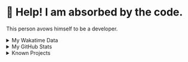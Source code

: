 # 🥺 Help! I am absorbed by the code. 

This person avows himself to be a developer.

<details>

<summary>My Wakatime Data</summary>

<!--START_SECTION:waka-->
![Lines of code](https://img.shields.io/badge/From%20Hello%20World%20I%27ve%20Written-7.4%20million%20lines%20of%20code-blue)

**🐱 My GitHub Data** 

> 📦 686.7 kB Used in GitHub's Storage 
 > 
> 🏆 975 Contributions in the Year 2023
 > 
> 🚫 Not Opted to Hire
 > 
> 📜 80 Public Repositories 
 > 
> 🔑 18 Private Repositories 
 > 
**I'm an Early 🐤** 

```text
🌞 Morning                1484 commits        ██████░░░░░░░░░░░░░░░░░░░   23.95 % 
🌆 Daytime                2565 commits        ██████████░░░░░░░░░░░░░░░   41.40 % 
🌃 Evening                2078 commits        ████████░░░░░░░░░░░░░░░░░   33.54 % 
🌙 Night                  69 commits          ░░░░░░░░░░░░░░░░░░░░░░░░░   01.11 % 
```
📅 **I'm Most Productive on Wednesday** 

```text
Monday                   723 commits         ███░░░░░░░░░░░░░░░░░░░░░░   11.67 % 
Tuesday                  1054 commits        ████░░░░░░░░░░░░░░░░░░░░░   17.01 % 
Wednesday                1058 commits        ████░░░░░░░░░░░░░░░░░░░░░   17.08 % 
Thursday                 844 commits         ███░░░░░░░░░░░░░░░░░░░░░░   13.62 % 
Friday                   940 commits         ████░░░░░░░░░░░░░░░░░░░░░   15.17 % 
Saturday                 844 commits         ███░░░░░░░░░░░░░░░░░░░░░░   13.62 % 
Sunday                   733 commits         ███░░░░░░░░░░░░░░░░░░░░░░   11.83 % 
```


**I Mostly Code in Go** 

```text
Go                       32 repos            █████████░░░░░░░░░░░░░░░░   34.41 % 
Python                   21 repos            ██████░░░░░░░░░░░░░░░░░░░   22.58 % 
HTML                     6 repos             ██░░░░░░░░░░░░░░░░░░░░░░░   06.45 % 
Dart                     2 repos             █░░░░░░░░░░░░░░░░░░░░░░░░   02.15 % 
TypeScript               1 repo              ░░░░░░░░░░░░░░░░░░░░░░░░░   01.08 % 
```




 Last Updated on 05/07/2023 01:51:15 UTC
<!--END_SECTION:waka-->

</details>

<details>
 
 <summary>My GitHub Stats</summary>

[![CDFMLR's github stats](https://github-readme-stats.vercel.app/api?username=cdfmlr&count_private=true&show_icons=true)](https://github.com/anuraghazra/github-readme-stats)
 
</details>

<details>

<summary>Known Projects</summary>

[![Star History Chart](https://api.star-history.com/svg?repos=cdfmlr/pyflowchart,cdfmlr/muvtuber,cdfmlr/crud,cdfmlr/murecom-verse-1,cdfmlr/murecom-intro&type=Date)](https://star-history.com/#cdfmlr/pyflowchart&cdfmlr/muvtuber&cdfmlr/crud&cdfmlr/murecom-verse-1&cdfmlr/murecom-intro&Date)

 </details>
